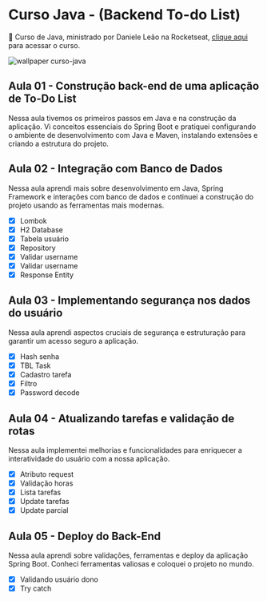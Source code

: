 # Curso Java - (Backend To-do List)
🚀 Curso de Java, ministrado por Daniele Leão na Rocketseat, [clique aqui](https://rocketseat.com.br/curso-gratuito-java/convite/bianca-21427) para acessar o curso.

<img src="./src/img/Wallpaper%201%20-%201920x1080.png" alt="wallpaper curso-java"/>

## Aula 01 - Construção back-end de uma aplicação de To-Do List
Nessa aula tivemos os primeiros passos em Java e na construção da aplicação. Vi conceitos essenciais do Spring Boot e pratiquei configurando o ambiente de desenvolvimento com Java e Maven, instalando extensões e criando a estrutura do projeto.

## Aula 02 - Integração com Banco de Dados
Nessa aula aprendi mais sobre desenvolvimento em Java, Spring Framework e interações com banco de dados e continuei a construção do projeto usando as ferramentas mais modernas.

- [x] Lombok
- [x] H2 Database
- [x] Tabela usuário
- [x] Repository
- [x] Validar username
- [x] Validar username
- [x] Response Entity

## Aula 03 - Implementando segurança nos dados do usuário
Nessa aula aprendi aspectos cruciais de segurança e estruturação para garantir um acesso seguro a aplicação.

- [x] Hash senha
- [x] TBL Task
- [x] Cadastro tarefa
- [x] Filtro
- [x] Password decode

## Aula 04 - Atualizando tarefas e validação de rotas
Nessa aula implementei melhorias e funcionalidades para enriquecer a interatividade do usuário com a nossa aplicação.

- [x] Atributo request
- [x] Validação horas
- [x] Lista tarefas
- [x] Update tarefas
- [x] Update parcial

## Aula 05 - Deploy do Back-End
 Nessa aula aprendi sobre validações, ferramentas e deploy da aplicação Spring Boot. Conheci ferramentas valiosas e coloquei o projeto no mundo.

 - [x] Validando usuário dono
 - [x] Try catch 
